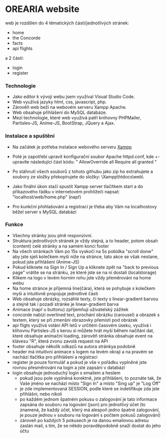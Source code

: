 # OREARIA website

web je rozdšlen do 4 tématických částí/jednotlivých stránek:
- home
- the Concorde
- facts
- api flights

a 2 částí:
- login
- register

### Technologie
- Jako editor k vývoji webu jsem využíval Visual Studio Code.
- Web využívá jazyky html, css, javascript, php.
- Zárověň web beží na webovém serveru Xampp Apache.
- Web obsahuje přihlášení do MySQL databáze.
- Mezi technologie, které web využívá patří knihovny PHPMailer, Partisles-JS, Anime-JS, BootStrap, JQuery a Ajax.

### Instalace a spuštění
- Na začátek je potřeba instalace webového serveru [Xampp](https://www.apachefriends.org)
- Poté je zapotřebí upravit konfigurační soubor Apache httpd.conf, kde +- upravíte následující část kódu:
"<Directory />
    AllowOverride all
    Require all granted
</Directory>"

- Po stáhnutí všech souborů z tohoto githubu jako zip ho extrahujete a soubory ze složky překopírujete do složky:
\Xampp\htdocs\web\
- Jako finální úkon stačí spustit Xampp server tlačítkem start a do příkazového řádku v internetovém prohlížeči napsat:
"localhost/web/home.php" (např)
- Pro kunkční přohlašování a registraci je třeba aby Vám na localhostovy běžel server s MySQL databází

### Funkce
- Všechny stránky jsou plně responzivní.
- Struktura jednotlivých stránek je vždy stejná, a to header, potom obsah (content) celé stránky a na samém konci footer
- Na všech stránkach Vám po 15s vyskočí na 5s pobídka "scroll donw" aby jste sjeli kolečkem myši níže na stránce, tato akce se však nestane, pokud jste přihlášeni (Anime-JS)
- Pokud kliknete na Sign In / Sign Up a kliknete zpět na "back to previous page" vrátíte se na stránku, ze které jste se na ní dostali (localstorage)
- Klikem na logo v levém horním rohu jste vždy přeměrováni na home webu
- Na home stránce je příjemná line(čára), která se pohybuje s kolečkem myši a intuitivně propojuje jednotlivé části
- Web obsahuje obrázky, rozsáhlé texty, či texty s linear-gradient barvou a stejně tak i pozadí stránke je linear-gradient barva
- Animace (např u buttonu) zpříjemňují uživatelský zážitek
- concorde nabízí overlined text, prochání obrázku (carousel) a obrazek s textem, který se při zmenšní obrazovky přemístí pod obrázek
- api fligts využívá volání API letů v určitém časovém úseku, využívá i klihovnu Partisles-JS s kerou si můžete hrát myší během načítání dat, které obsahuje animační loading, zárověň stránka obsahuje event na klávesu "R", která zvonu zavolá request na API
- footer obsahuje několik odkazů na autora stránkya podobně
- header má intuitivní animace s logem na levém okraji a na pravém se nachází tlačítka pro přihlášení a registraci
- register je pouze formulář a pokud je vše v pořádku vyplněné jste rovnou přesměrováni na login a jste zapsáni v databázi
- login obsahuje jednoduchý login s emailem a heslem
    - pokud jsou pole vyplněná korektně, jste přihlášeni, to poznáte tak, že Vaše jméno se nachází místo "Sign In" a místo "Sing up" je "Log Off"
    - je zde implementovaná SESSION, podle které se indetifikuje zda jste přihlášni, nebo nikoli
    - po každém jednom špatném pokusu o zalogování je tato informace zapsána do souboru na logování (json) pro jednotlivý účet (to znamená, že každý účet, který má alespoň jedno špatné zalogování, je pouze jednou v souboru na logování s počtem pokusů zalogování)
    - zároveň po každých 5 pokusech je na danou emailovou adresu zaslán mail, s tím, že se někdo poravděpodobně snaží dostat do jeho účtu
